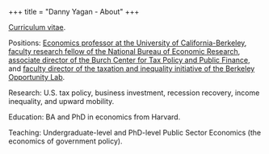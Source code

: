 +++
title = "Danny Yagan - About"
+++

<a href="https://eml.berkeley.edu/~yagan/cv.pdf" target="_blank">Curriculum vitae</a>.

Positions: <a href="https://www.econ.berkeley.edu/" target="_blank">Economics professor at the University of California-Berkeley</a>, <a href="http://www.nber.org/people/danny_yagan" target="_blank">faculty research fellow of the National Bureau of Economic Research</a>, <a href="https://eml.berkeley.edu/~burch/" target="_blank">associate director of the Burch Center for Tax Policy and Public Finance</a>, and <a href="http://www.olab.berkeley.edu/taxation-inequality/" target="_blank">faculty director of the taxation and inequality initiative of the Berkeley Opportunity Lab</a>.

Research: U.S. tax policy, business investment, recession recovery, income inequality, and upward mobility.

Education: BA and PhD in economics from Harvard.

Teaching: Undergraduate-level and PhD-level Public Sector Economics (the economics of government policy).